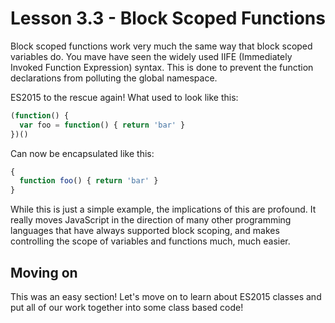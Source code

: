 # Lesson 3.3 - Block Scoped Functions

Block scoped functions work very much the same way that block scoped variables
do. You mave have seen the widely used IIFE (Immediately Invoked Function Expression)
syntax. This is done to prevent the function declarations from polluting the global namespace.

ES2015 to the rescue again! What used to look like this:

```js
(function() {
  var foo = function() { return 'bar' }
})()
```

Can now be encapsulated like this:

```js
{
  function foo() { return 'bar' }
}
```

While this is just a simple example, the implications of this are profound.
It really moves JavaScript in the direction of many other programming
languages that have always supported block scoping, and makes controlling
the scope of variables and functions much, much easier.

## Moving on
This was an easy section! Let's move on to learn about ES2015 classes and put
all of our work together into some class based code!

